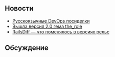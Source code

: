## Новости

* [Русскоязычные DevOps посиделки](https://plus.google.com/communities/104401357317094126107)
* [Вышла версия 2.0 гема the_role](https://github.com/the-teacher/the_role)
* [RailsDiff — что поменялось в версиях рельс](http://railsdiff.org/html/v4.0.0.beta1-v4.0.0.rc1.html?utm_source=buffer&utm_medium=twitter&utm_campaign=Buffer:%2Brails_apps%2Bon%2Btwitter&buffer_share=6ad59)

## Обсуждение

